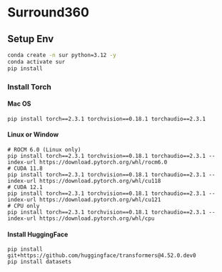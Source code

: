 # Surround360

## Setup Env
``` bash
conda create -n sur python=3.12 -y
conda activate sur
pip install 
```
### Install Torch
#### Mac OS 
``` 
pip install torch==2.3.1 torchvision==0.18.1 torchaudio==2.3.1
```
#### Linux or Window
``` 
# ROCM 6.0 (Linux only)
pip install torch==2.3.1 torchvision==0.18.1 torchaudio==2.3.1 --index-url https://download.pytorch.org/whl/rocm6.0
# CUDA 11.8
pip install torch==2.3.1 torchvision==0.18.1 torchaudio==2.3.1 --index-url https://download.pytorch.org/whl/cu118
# CUDA 12.1
pip install torch==2.3.1 torchvision==0.18.1 torchaudio==2.3.1 --index-url https://download.pytorch.org/whl/cu121
# CPU only
pip install torch==2.3.1 torchvision==0.18.1 torchaudio==2.3.1 --index-url https://download.pytorch.org/whl/cpu
```
#### Install HuggingFace
```
pip install git+https://github.com/huggingface/transformers@4.52.0.dev0
pip install datasets
```
